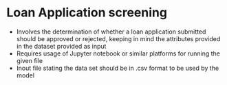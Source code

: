 # Loan Application screening

 - Involves the determination of whether a loan application submitted should be approved or rejected, keeping in mind the attributes provided in the dataset provided as input 
 - Requires usage of Jupyter notebook or similar platforms for running the given file 
 - Inout file stating the data set should be in .csv format to be used by the model
